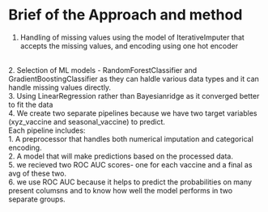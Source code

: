 # Brief of the Approach and method
  1. Handling of missing values using the model of IterativeImputer that accepts the missing values, and encoding using one hot encoder
  <br>
  2. Selection of ML models - RandomForestClassifier and GradientBoostingClassifier as they can haldle various data types and it can handle missing values directly.
  <br>
  3. Using LinearRegression rather than Bayesianridge as it converged better to fit the data
  <br>
  4. We create two separate pipelines because we have two target variables (xyz_vaccine and seasonal_vaccine) to predict.
   <br>
  Each pipeline includes:
  <br>
  1. A preprocessor that handles both numerical imputation and categorical encoding.
     <br>
  2. A model that will make predictions based on the processed data.
<br>
 5. we recieved two ROC AUC scores- one for each vaccine and a final as avg of these two.
    <br>
 6. we use ROC AUC because it helps to predict the probabilities on many present columsns and to know how well the model performs in two separate groups.

